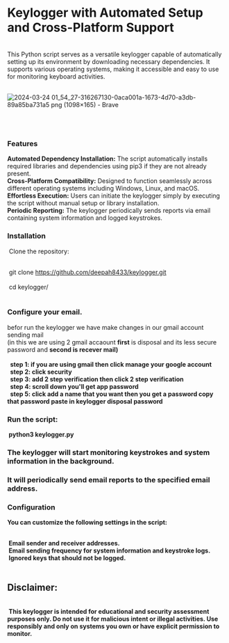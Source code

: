 <h1>Keylogger with Automated Setup and Cross-Platform Support</h1> <br>
This Python script serves as a versatile keylogger capable of automatically setting up its environment by downloading necessary dependencies. It supports various operating systems, making it accessible and easy to use for monitoring keyboard activities.<br><br>

![2024-03-24 01_54_27-316267130-0aca001a-1673-4d70-a3db-89a85ba731a5 png (1098×165) - Brave](https://github.com/deepakh8433/keylogger/assets/164472207/869b90e6-936c-4d6e-a47a-ae3d92d238f0)


<br><br>
<h3>Features</h3>
<b>Automated Dependency Installation:</b> The script automatically installs required libraries and dependencies using pip3 if they are not already present.<br>
<b>Cross-Platform Compatibility:</b> Designed to function seamlessly across different operating systems including Windows, Linux, and macOS.<br>
<b>Effortless Execution:</b> Users can initiate the keylogger simply by executing the script without manual setup or library installation.<br>
<b>Periodic Reporting:</b> The keylogger periodically sends reports via email containing system information and logged keystrokes.<br>

<h3>Installation</h3>
&nbsp;Clone the repository: <br><br>

&nbsp;git clone https://github.com/deepah8433/keylogger.git<br><br>
&nbsp;cd keylogger/<br><br>


<h3>Configure your email.</h3>
befor run the keylogger we have make changes in our gmail account sending mail <br>
(in this we are using 2 gmail accaount <b>first</b> is disposal and its less secure password and <b>second<b> is recever mail)<br><br>
 &nbsp; step 1: if you are using gmail then click manage your google account<br>
 &nbsp; step 2: click security<br>
 &nbsp; step 3: add 2 step verification then click 2 step verification<br>
 &nbsp; step 4: scroll down you'll get app password<br>
 &nbsp; step 5: click add a name that you want then you get a password copy that password paste in keylogger disposal password<br>

<h3>Run the script:</h3> 
&nbsp;python3 keylogger.py

<h3>The keylogger will start monitoring keystrokes and system information in the background.</h3>

<h3>It will periodically send email reports to the specified email address.</h3>

<h3>Configuration</h3>
You can customize the following settings in the script:<br><br>

&nbsp;Email sender and receiver addresses.<br>
&nbsp;Email sending frequency for system information and keystroke logs.<br>
&nbsp;Ignored keys that should not be logged.<br>
<br>
<h2>Disclaimer:</h2><br>
&nbsp;This keylogger is intended for educational and security assessment purposes only. Do not use it for malicious intent or illegal activities. Use responsibly and only on systems you own or have explicit permission to monitor.

